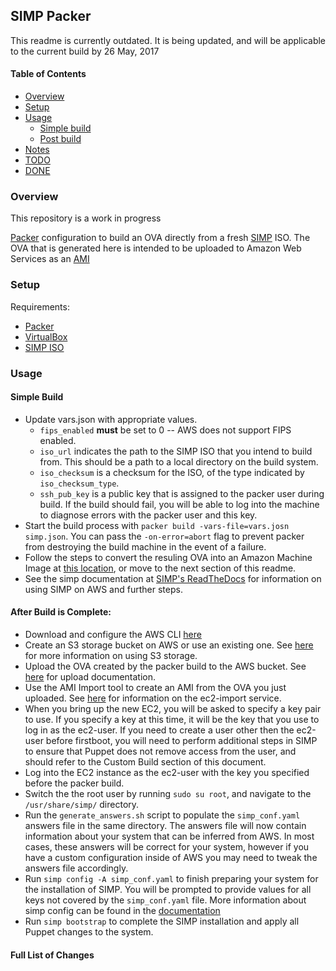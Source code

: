 ## SIMP Packer

This readme is currently outdated. It is being updated, and will be applicable to the current build by 26 May, 2017

#### Table of Contents

* [Overview](#overview)
* [Setup](#setup)
* [Usage](#usage)
	* [Simple build](#simple-build)
  * [Post build](#after-build-is-complete)
* [Notes](#notes)
* [TODO](#todo)
* [DONE](#done)

### Overview

This repository is a work in progress

[Packer](https://packer.io) configuration to build an OVA directly from a fresh [SIMP](https://github.com/NationalSecurityAgency/SIMP) ISO. The OVA that is generated here is intended to be uploaded to Amazon Web Services as an [AMI](http://docs.aws.amazon.com/AWSEC2/latest/UserGuide/AMIs.html)

### Setup

Requirements:
  - [Packer](https://www.packer.io/downloads.html)
  - [VirtualBox](https://www.virtualbox.org/wiki/Downloads)
  - [SIMP ISO](https://simp-project.com/ISO/SIMP/)

### Usage

#### Simple Build

* Update vars.json with appropriate values. 
  - `fips_enabled` **must** be set to 0 -- AWS does not support FIPS enabled. 
  - `iso_url` indicates the path to the SIMP ISO that you intend to build from. This should be a path to a local directory on the build system. 
  - `iso_checksum` is a checksum for the ISO, of the type indicated by `iso_checksum_type`.
  - `ssh_pub_key` is a public key that is assigned to the packer user during build. If the build should fail, you will be able to log into the machine to diagnose errors with the packer user and this key.
* Start the build process with `packer build -vars-file=vars.josn simp.json`. You can pass the `-on-error=abort` flag to prevent packer from destroying the build machine in the event of a failure. 
* Follow the steps to convert the resuling OVA into an Amazon Machine Image at [this location](https://docs.aws.amazon.com/AWSEC2/latest/UserGuide/AMIs.html), or move to the next section of this readme. 
* See the simp documentation at [SIMP's ReadTheDocs](https://simp.readthedocs.io/en/master/getting_started_guide/index.html) for information on using SIMP on AWS and further steps.

#### After Build is Complete:

* Download and configure the AWS CLI [here](http://docs.aws.amazon.com/cli/latest/userguide/cli-chap-getting-set-up.html)
* Create an S3 storage bucket on AWS or use an existing one. See [here](http://docs.aws.amazon.com/AmazonS3/latest/dev/UsingBucket.html) for more information on using S3 storage. 
* Upload the OVA created by the packer build to the AWS bucket. See [here](http://docs.aws.amazon.com/AmazonS3/latest/UG/UploadingObjectsintoAmazonS3.html) for upload documentation. 
* Use the AMI Import tool to create an AMI from the OVA you just uploaded. See [here](https://aws.amazon.com/ec2/vm-import/) for information on the ec2-import service. 
* When you bring up the new EC2, you will be asked to specify a key pair to use. If you specify a key at this time, it will be the key that you use to log in as the ec2-user. If you need to create a user other then the ec2-user before firstboot, you will need to perform additional steps in SIMP to ensure that Puppet does not remove access from the user, and should refer to the Custom Build section of this document.  
* Log into the EC2 instance as the ec2-user with the key you specified before the packer build.
* Switch the the root user by running `sudo su root`, and navigate to the `/usr/share/simp/` directory. 
* Run the `generate_answers.sh` script to populate the `simp_conf.yaml` answers file in the same directory. The answers file will now contain information about your system that can be inferred from AWS. In most cases, these answers will be correct for your system, however if you have a custom configuration inside of AWS you may need to tweak the answers file accordingly. 
* Run `simp config -A simp_conf.yaml` to finish preparing your system for the installation of SIMP. You will be prompted to provide values for all keys not covered by the `simp_conf.yaml` file. More information about simp config can be found in the [documentation](https://simp.readthedocs.io/en/master/getting_started_guide/ISO_Install/SIMP_Server_Installation.html#installing-the-simp-server)
* Run `simp bootstrap` to complete the SIMP installation and apply all Puppet changes to the system.

#### Full List of Changes


